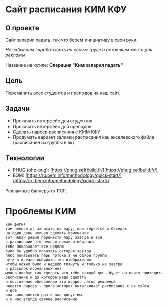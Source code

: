 # Сайт расписания КИМ КФУ

## О проекте
Сайт запарил падать, так что берем инициативу в свои руки.

*Не забываем зарабатывать на своем труде и оставляем место для рекламы*

Название на югиле: **Операция "Ким запарил падать"**

## Цель
Переманить всех студентов и преподов на наш сайт.

## Задачи
- Прокачать интерфейс для студентов
- Прокачать интерфейс для преподов
- Сделать парсер расписания с КИМ КФУ
- Продумать вариант заливки расписания как экселевского файла (расписание из группы в вк)

## Технологии
- PHUG (php-pug): [https://phug.selfbuild.fr/](https://phug.selfbuild.fr/)
- БЭМ: [https://ru.bem.info/methodology/quick-start/](https://ru.bem.info/methodology/quick-start/)

Рекламные баннеры от РСЯ.

# Проблемы КИМ
```
ким фигня
там нельзя дз записать на пару, оно теряется в беседах
на один день нельзя сделать изменение
вот чабан решил перенести пару завтра и всё
в расписании это нельзя никак отобразить
тебе показывает все неделю
было бы удобно показать сегодня завтра
плюс показывать пары потока а не одной группы
ну и в идеале выбирать тип отображения
чтобы можно было и неделю глянуть и только на завтра
и рассылок нормальных нет
можно вообще так сделать что тебе каждый день будет на почту приходить расписание и дз которое надо сделать
а постоянное обновление это вопрос легко решаемый
пишется парсер - прога которая вытаскивает расписание с их сайта
и всё
она выполняется раз в час допустим
и у нас всегда свежее расписание
```
